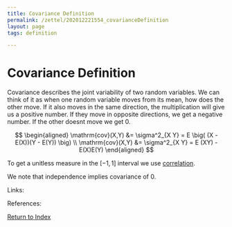```yaml
---
title: Covariance Definition
permalink: /zettel/202012221554_covarianceDefinition
layout: page
tags: definition

---
```

# Covariance Definition

Covariance describes the joint variability of two random variables. We can think of it as when one
random variable moves from its mean, how does the other move. If it also moves in the same direction, the 
multiplication will give us a positive number. If they move in opposite directions, we get a negative number. If 
the other doesnt move we get 0.

$$
\begin{aligned}
\mathrm{cov}(X,Y) &= \sigma^2_{X Y} = E \big( (X - E(X))(Y - E(Y)) \big) \\
\mathrm{cov}(X,Y) &= \sigma^2_{X Y} = E (XY) - E(X)E(Y)
\end{aligned}
$$

To get a unitless measure in the $[-1, 1]$ interval we use [correlation](202012241434_correlationDefinition).

We note that independence implies covariance of 0.

Links: 

References: 

[Return to Index](index)